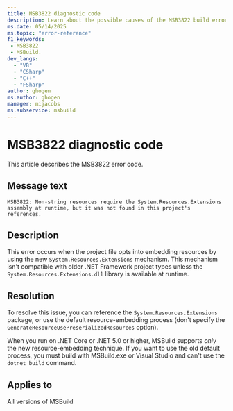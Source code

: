 ```yaml
---
title: MSB3822 diagnostic code
description: Learn about the possible causes of the MSB3822 build error and get troubleshooting tips.
ms.date: 05/14/2025
ms.topic: "error-reference"
f1_keywords:
 - MSB3822
 - MSBuild.
dev_langs:
  - "VB"
  - "CSharp"
  - "C++"
  - "FSharp"
author: ghogen
ms.author: ghogen
manager: mijacobs
ms.subservice: msbuild
---
```

# MSB3822 diagnostic code

<!-- :::ErrorDefinitionDescription::: -->
<!-- :::editable-content name="introDescription"::: -->
This article describes the MSB3822 error code.
<!-- :::editable-content-end::: -->

## Message text

`MSB3822: Non-string resources require the System.Resources.Extensions assembly at runtime, but it was not found in this project's references.`

<!-- :::editable-content name="postOutputDescription"::: -->
## Description

This error occurs when the project file opts into embedding resources by using the new `System.Resources.Extensions` mechanism. This mechanism isn't compatible with older .NET Framework project types unless the `System.Resources.Extensions.dll` library is available at runtime.

## Resolution

To resolve this issue, you can reference the `System.Resources.Extensions` package, or use the default resource-embedding process (don't specify the `GenerateResourceUsePreserializedResources` option).

When you run on .NET Core or .NET 5.0 or higher, MSBuild supports *only* the new resource-embedding technique. If you want to use the old default process, you must build with MSBuild.exe or Visual Studio and can't use the `dotnet build` command.
<!-- :::editable-content-end::: -->
<!-- :::ErrorDefinitionDescription-end::: -->

## Applies to

All versions of MSBuild